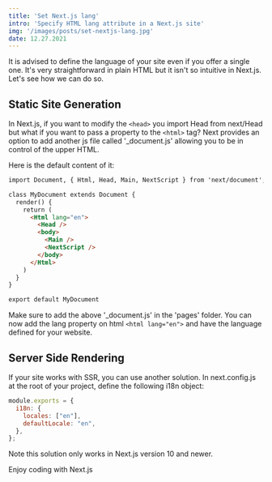 ```yaml
---
title: 'Set Next.js lang'
intro: 'Specify HTML lang attribute in a Next.js site'
img: '/images/posts/set-nextjs-lang.jpg'
date: 12.27.2021
---
```


It is advised to define the language of your site even if you offer a single one. It's very straightforward in plain HTML but it isn't so intuitive in Next.js. Let's see how we can do so.

## Static Site Generation
In Next.js, if you want to modify the `<head>` you import Head from next/Head but what if you want to pass a property to the `<html>` tag? Next provides an option to add another js file called '_document.js' allowing you to be in control of the upper HTML.

Here is the default content of it:

```html
import Document, { Html, Head, Main, NextScript } from 'next/document';

class MyDocument extends Document {
  render() {
    return (
      <Html lang="en">
        <Head />
        <body>
          <Main />
          <NextScript />
        </body>
      </Html>
    )
  }
}

export default MyDocument
```

Make sure to add the above '_document.js' in the 'pages' folder.
You can now add the lang property on html `<html lang="en">` and have the language defined for your website.

## Server Side Rendering
If your site works with SSR, you can use another solution.
In next.config.js at the root of your project, define the following i18n object:

```js
module.exports = {
  i18n: {
    locales: ["en"],
    defaultLocale: "en",
  },
};
```

Note this solution only works in Next.js version 10 and newer.

Enjoy coding with Next.js
